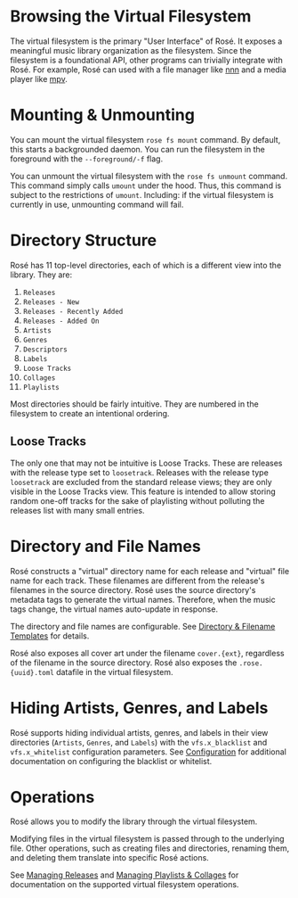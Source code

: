# Browsing the Virtual Filesystem

The virtual filesystem is the primary "User Interface" of Rosé. It exposes a meaningful music
library organization as the filesystem. Since the filesystem is a foundational API, other programs
can trivially integrate with Rosé. For example, Rosé can used with a file manager like
[nnn](https://github.com/jarun/nnn) and a media player like [mpv](https://mpv.io/).

# Mounting & Unmounting

You can mount the virtual filesystem `rose fs mount` command. By default, this starts a backgrounded
daemon. You can run the filesystem in the foreground with the `--foreground/-f` flag.

You can unmount the virtual filesystem with the `rose fs unmount` command. This command simply calls
`umount` under the hood. Thus, this command is subject to the restrictions of `umount`. Including:
if the virtual filesystem is currently in use, unmounting command will fail.

# Directory Structure

Rosé has 11 top-level directories, each of which is a different view into the library. They are:

1. `Releases`
2. `Releases - New`
3. `Releases - Recently Added`
4. `Releases - Added On`
5. `Artists`
6. `Genres`
7. `Descriptors`
8. `Labels`
9. `Loose Tracks`
10. `Collages`
11. `Playlists`

Most directories should be fairly intuitive. They are numbered in the filesystem to create an
intentional ordering.

## Loose Tracks

The only one that may not be intuitive is Loose Tracks. These are releases with the release type set
to `loosetrack`. Releases with the release type `loosetrack` are excluded from the standard release
views; they are only visible in the Loose Tracks view. This feature is intended to allow storing
random one-off tracks for the sake of playlisting without polluting the releases list with many
small entries.

# Directory and File Names

Rosé constructs a "virtual" directory name for each release and "virtual" file name for each track.
These filenames are different from the release's filenames in the source directory. Rosé uses the
source directory's metadata tags to generate the virtual names. Therefore, when the music tags
change, the virtual names auto-update in response.

The directory and file names are configurable. See [Directory & Filename Templates](./TEMPLATES.md)
for details.

Rosé also exposes all cover art under the filename `cover.{ext}`, regardless of the filename in the
source directory. Rosé also exposes the `.rose.{uuid}.toml` datafile in the virtual filesystem.

# Hiding Artists, Genres, and Labels

Rosé supports hiding individual artists, genres, and labels in their view directories (`Artists`,
`Genres`, and `Labels`) with the `vfs.x_blacklist` and `vfs.x_whitelist` configuration parameters.
See [Configuration](./CONFIGURATION.md) for additional documentation on configuring the blacklist or
whitelist.

# Operations

Rosé allows you to modify the library through the virtual filesystem.

Modifying files in the virtual filesystem is passed through to the underlying file. Other
operations, such as creating files and directories, renaming them, and deleting them translate into
specific Rosé actions.

See [Managing Releases](./RELEASES.md) and [Managing Playlists & Collages](./PLAYLISTS_COLLAGES.md)
for documentation on the supported virtual filesystem operations.
